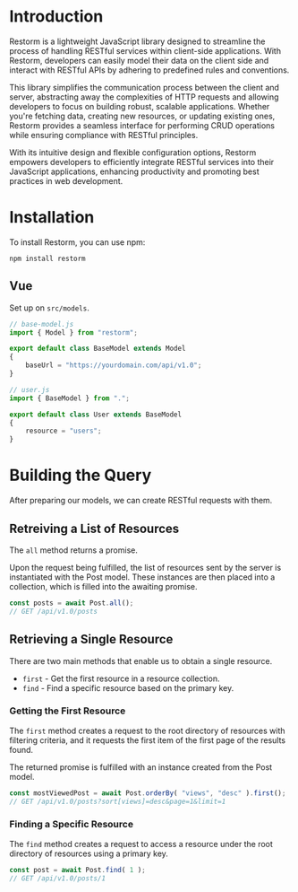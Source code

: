 # Introduction
Restorm is a lightweight JavaScript library designed to streamline the process of handling RESTful services within client-side applications. With Restorm, developers can easily model their data on the client side and interact with RESTful APIs by adhering to predefined rules and conventions.

This library simplifies the communication process between the client and server, abstracting away the complexities of HTTP requests and allowing developers to focus on building robust, scalable applications. Whether you're fetching data, creating new resources, or updating existing ones, Restorm provides a seamless interface for performing CRUD operations while ensuring compliance with RESTful principles.

With its intuitive design and flexible configuration options, Restorm empowers developers to efficiently integrate RESTful services into their JavaScript applications, enhancing productivity and promoting best practices in web development.

# Installation
To install Restorm, you can use npm:

```
npm install restorm
```

## Vue

Set up on `src/models`.

```js
// base-model.js
import { Model } from "restorm";

export default class BaseModel extends Model
{
	baseUrl = "https://yourdomain.com/api/v1.0";
}
```

```js
// user.js
import { BaseModel } from ".";

export default class User extends BaseModel
{
	resource = "users";
}
```

# Building the Query
After preparing our models, we can create RESTful requests with them.

## Retreiving a List of Resources
The `all` method returns a promise.

Upon the request being fulfilled, the list of resources sent by the server is instantiated with the Post model. These instances are then placed into a collection, which is filled into the awaiting promise.

```js
const posts = await Post.all();
// GET /api/v1.0/posts
```

## Retrieving a Single Resource
There are two main methods that enable us to obtain a single resource.

* `first` - Get the first resource in a resource collection.
* `find` - Find a specific resource based on the primary key.

### Getting the First Resource
The `first` method creates a request to the root directory of resources with filtering criteria, and it requests the first item of the first page of the results found.

The returned promise is fulfilled with an instance created from the Post model.

```js
const mostViewedPost = await Post.orderBy( "views", "desc" ).first();
// GET /api/v1.0/posts?sort[views]=desc&page=1&limit=1
```

### Finding a Specific Resource
The `find` method creates a request to access a resource under the root directory of resources using a primary key.

```js
const post = await Post.find( 1 );
// GET /api/v1.0/posts/1
```
